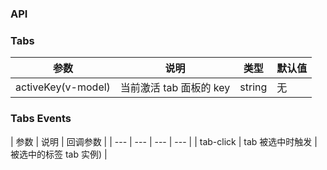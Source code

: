 
### API


### Tabs

| 参数 | 说明 | 类型 | 默认值 |
| --- | --- | --- | --- |
| activeKey(v-model) | 当前激活 tab 面板的 key | string | 无 |

### Tabs Events

| 参数 | 说明 | 回调参数 |
| --- | --- | --- | --- |
| tab-click | tab 被选中时触发 | 被选中的标签 tab 实例) |





#####
  